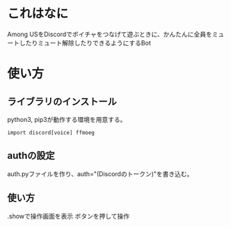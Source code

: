 # これはなに

Among USをDiscordでボイチャをつなげて遊ぶときに、かんたんに全員をミュートしたりミュート解除したりできるようにするBot

# 使い方
## ライブラリのインストール
python3, pip3が動作する環境を用意する。
```shell
import discord[voice] ffmoeg
```
## authの設定
auth.pyファイルを作り、auth="(Discordのトークン)"を書き込む。

## 使い方
.showで操作画面を表示
ボタンを押して操作
